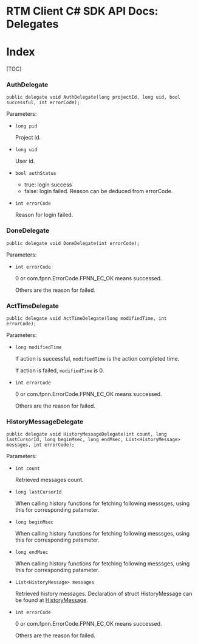 # RTM Client C# SDK API Docs: Delegates

# Index

[TOC]

### AuthDelegate

	public delegate void AuthDelegate(long projectId, long uid, bool successful, int errorCode);

Parameters:

+ `long pid`

	Project id.

+ `long uid`

	User id.

+ `bool authStatus`

	* true: login success
	* false: login failed. Reason can be deduced from errorCode.

+ `int errorCode`

	Reason for login failed.

### DoneDelegate

	public delegate void DoneDelegate(int errorCode);

Parameters:

+ `int errorCode`

	0 or com.fpnn.ErrorCode.FPNN_EC_OK means successed.

	Others are the reason for failed.

### ActTimeDelegate

	public delegate void ActTimeDelegate(long modifiedTime, int errorCode);

Parameters:

+ `long modifiedTime`

	If action is successful, `modifiedTime` is the action completed time.

	If action is failed, `modifiedTime` is 0.

+ `int errorCode`

	0 or com.fpnn.ErrorCode.FPNN_EC_OK means successed.

	Others are the reason for failed.

### HistoryMessageDelegate

	public delegate void HistoryMessageDelegate(int count, long lastCursorId, long beginMsec, long endMsec, List<HistoryMessage> messages, int errorCode);

Parameters:

+ `int count`

	Retrieved messages count.

+ `long lastCursorId`

	When calling history functions for fetching following messsges, using this for corresponding patameter.

+ `long beginMsec`

	When calling history functions for fetching following messsges, using this for corresponding patameter.

+ `long endMsec`

	When calling history functions for fetching following messsges, using this for corresponding patameter.

+ `List<HistoryMessage> messages`

	Retrieved history messages. Declaration of struct HistoryMessage can be found at [HistoryMessage](Structures.md#HistoryMessage).

+ `int errorCode`

	0 or com.fpnn.ErrorCode.FPNN_EC_OK means successed.

	Others are the reason for failed.
